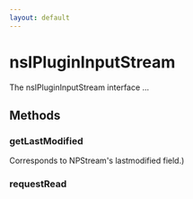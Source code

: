 ```yaml
---
layout: default
---
```


# nsIPluginInputStream #
  
The nsIPluginInputStream interface ...  
  

## Methods ##

### getLastModified ###
  
 Corresponds to NPStream's lastmodified field.)  
  

### requestRead ###
